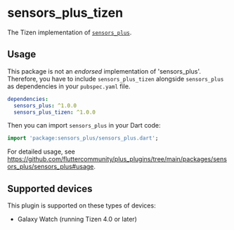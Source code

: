 # sensors_plus_tizen

The Tizen implementation of [`sensors_plus`](https://github.com/fluttercommunity/plus_plugins/tree/main/packages/sensors_plus).

## Usage

This package is not an _endorsed_ implementation of 'sensors_plus'. Therefore, you have to include `sensors_plus_tizen` alongside `sensors_plus` as dependencies in your `pubspec.yaml` file.

```yaml
dependencies:
  sensors_plus: ^1.0.0
  sensors_plus_tizen: ^1.0.0
```

Then you can import `sensors_plus` in your Dart code:

```dart
import 'package:sensors_plus/sensors_plus.dart';
```

For detailed usage, see https://github.com/fluttercommunity/plus_plugins/tree/main/packages/sensors_plus/sensors_plus#usage.

## Supported devices

This plugin is supported on these types of devices:

- Galaxy Watch (running Tizen 4.0 or later)
